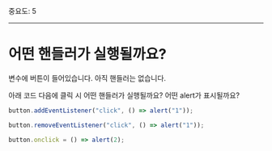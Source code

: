 중요도: 5

---

# 어떤 핸들러가 실행될까요?

변수에 버튼이 들어있습니다. 아직 핸들러는 없습니다.

아래 코드 다음에 클릭 시 어떤 핸들러가 실행될까요? 어떤 alert가 표시될까요?

```js no-beautify
button.addEventListener("click", () => alert("1"));

button.removeEventListener("click", () => alert("1"));

button.onclick = () => alert(2);
```
